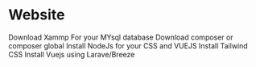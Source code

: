 # Website
Download Xammp For your MYsql database
Download composer or composer global
Install NodeJs for your CSS and VUEJS
Install Tailwind CSS
Install Vuejs using Larave/Breeze
